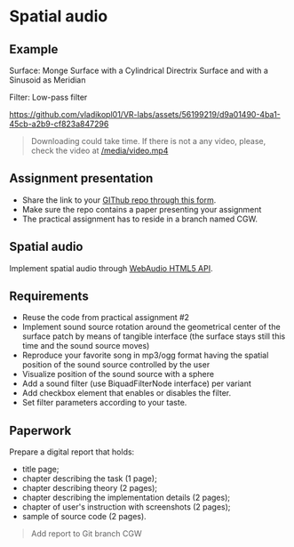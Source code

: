 # Spatial audio

## Example

Surface: Monge Surface with a Cylindrical Directrix Surface and with a Sinusoid as Meridian

Filter: Low-pass filter

https://github.com/vladikopl01/VR-labs/assets/56199219/d9a01490-4ba1-45cb-a2b9-cf823a847296

> Downloading could take time. If there is not a any video, please, check the video at [/media/video.mp4](/media/video.mp4)

## Assignment presentation

- Share the link to your [GIThub repo through this form](https://docs.google.com/forms/d/e/1FAIpQLScoUirUwyzq6ESy9k-R6EcT6IhBb_z4q4xZZhpSpQT2xJEUHA/viewform).
- Make sure the repo contains a paper presenting your assignment
- The practical assignment has to reside in a branch named CGW.

## Spatial audio

Implement spatial audio through [WebAudio HTML5 API](https://www.w3.org/TR/webaudio/).

## Requirements

- Reuse the code from practical assignment #2
- Implement sound source rotation around the geometrical center of the surface patch by means of tangible interface (the surface stays still this time and the sound source moves)
- Reproduce your favorite song in mp3/ogg format having the spatial position of the sound source controlled by the user
- Visualize position of the sound source with a sphere
- Add a sound filter (use BiquadFilterNode interface) per variant
- Add checkbox element that enables or disables the filter.
- Set filter parameters according to your taste.

## Paperwork

Prepare a digital report that holds:

- title page;
- chapter describing the task (1 page);
- chapter describing theory (2 pages);
- chapter describing the implementation details (2 pages);
- chapter of user's instruction with screenshots (2 pages);
- sample of source code (2 pages).

> Add report to Git branch CGW
